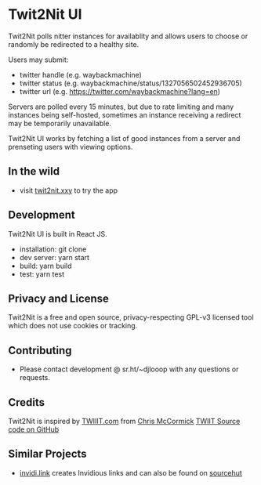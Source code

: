 # Twit2Nit UI

Twit2Nit polls nitter instances for availablity and allows users to choose or randomly be redirected to a healthy site.

Users may submit:

- twitter handle (e.g. waybackmachine)
- twitter status (e.g. waybackmachine/status/1327056502452936705)
- twitter url (e.g. https://twitter.com/waybackmachine?lang=en)

Servers are polled every 15 minutes, but due to rate limiting and many instances being self-hosted, sometimes an instance receiving a redirect may be temporarily unavailable.

Twit2Nit UI works by fetching a list of good instances from a server and prenseting users with viewing options.

## In the wild

- visit [twit2nit.xxy](twit2nit.xyz) to try the app

## Development

Twit2Nit UI is built in React JS.

- installation: git clone
- dev server: yarn start
- build: yarn build
- test: yarn test

## Privacy and License

Twit2Nit is a free and open source, privacy-respecting GPL-v3 licensed tool which does not use cookies or tracking.

## Contributing

- Please contact development @ sr.ht/~djlooop with any questions or requests.

## Credits

Twit2Nit is inspired by [TWIIIT.com](twiiit.com) from
[Chris McCormick](https://twitter.com/mccrmx)
[TWIIT Source code on GitHub](https://github.com/chr15m/twiiit.com)

## Similar Projects

- [invidi.link](https://invidi.link) creates Invidious links and can also be found on [sourcehut](https://sr.ht/~djlooop/invidi.link)
